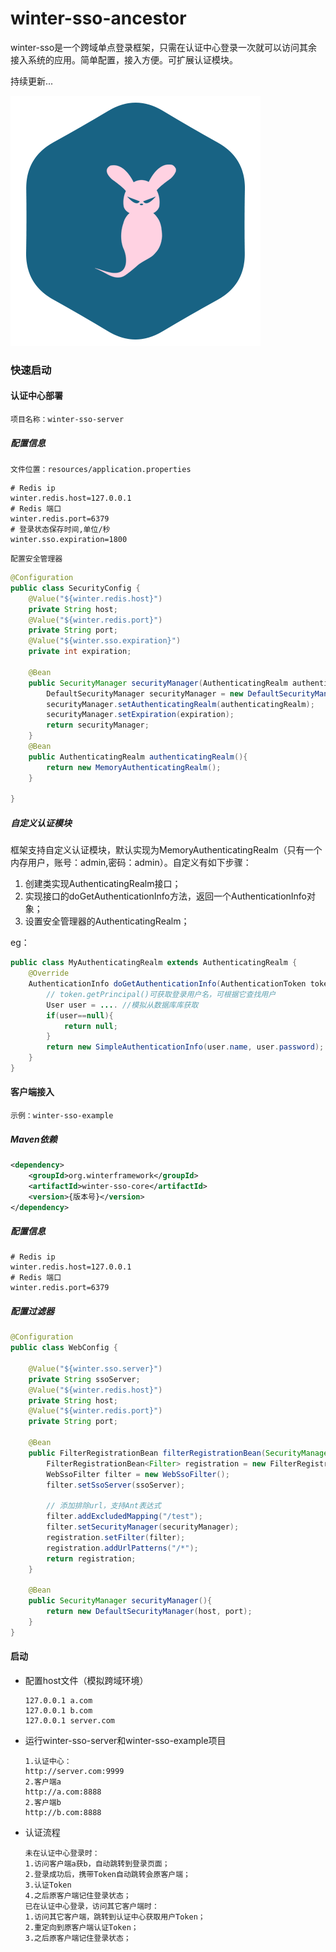 # winter-sso-ancestor

winter-sso是一个跨域单点登录框架，只需在认证中心登录一次就可以访问其余接入系统的应用。简单配置，接入方便。可扩展认证模块。

持续更新...

![](https://github.com/WaterRRabbit/winter-sso-ancestor/blob/master/logo.png)

### 快速启动

#### 认证中心部署

`项目名称：winter-sso-server`

##### 配置信息

`文件位置：resources/application.properties`

```properties
# Redis ip
winter.redis.host=127.0.0.1
# Redis 端口
winter.redis.port=6379
# 登录状态保存时间,单位/秒
winter.sso.expiration=1800
```

`配置安全管理器`

```java
@Configuration
public class SecurityConfig {
    @Value("${winter.redis.host}")
    private String host;
    @Value("${winter.redis.port}")
    private String port;
    @Value("${winter.sso.expiration}")
    private int expiration;
    
    @Bean
    public SecurityManager securityManager(AuthenticatingRealm authenticatingRealm){
        DefaultSecurityManager securityManager = new DefaultSecurityManager(host, port);
        securityManager.setAuthenticatingRealm(authenticatingRealm);
        securityManager.setExpiration(expiration);
        return securityManager;
    }
    @Bean
    public AuthenticatingRealm authenticatingRealm(){
        return new MemoryAuthenticatingRealm();
    }

}
```

##### 自定义认证模块

框架支持自定义认证模块，默认实现为MemoryAuthenticatingRealm（只有一个内存用户，账号：admin,密码：admin）。自定义有如下步骤：

1. 创建类实现AuthenticatingRealm接口；
2. 实现接口的doGetAuthenticationInfo方法，返回一个AuthenticationInfo对象；
3. 设置安全管理器的AuthenticatingRealm；

eg：

```java
public class MyAuthenticatingRealm extends AuthenticatingRealm {
    @Override
    AuthenticationInfo doGetAuthenticationInfo(AuthenticationToken token) {
        // token.getPrincipal()可获取登录用户名，可根据它查找用户
        User user = .... //模拟从数据库库获取
        if(user==null){
            return null;
        }
        return new SimpleAuthenticationInfo(user.name, user.password);
    }
}
```

#### 客户端接入

`示例：winter-sso-example`

##### Maven依赖

```xml
<dependency>
    <groupId>org.winterframework</groupId>
    <artifactId>winter-sso-core</artifactId>
    <version>{版本号}</version>
</dependency>
```

##### 配置信息

```properties
# Redis ip
winter.redis.host=127.0.0.1
# Redis 端口
winter.redis.port=6379
```

##### 配置过滤器

```java
@Configuration
public class WebConfig {

    @Value("${winter.sso.server}")
    private String ssoServer;
    @Value("${winter.redis.host}")
    private String host;
    @Value("${winter.redis.port}")
    private String port;
    
    @Bean
    public FilterRegistrationBean filterRegistrationBean(SecurityManager securityManager){
        FilterRegistrationBean<Filter> registration = new FilterRegistrationBean<>();
        WebSsoFilter filter = new WebSsoFilter();
        filter.setSsoServer(ssoServer);
        
        // 添加排除url，支持Ant表达式
        filter.addExcludedMapping("/test");
        filter.setSecurityManager(securityManager);
        registration.setFilter(filter);
        registration.addUrlPatterns("/*");
        return registration;
    }

    @Bean
    public SecurityManager securityManager(){
        return new DefaultSecurityManager(host, port);
    }
}
```

#### 启动

* 配置host文件（模拟跨域环境）

  ```
  127.0.0.1 a.com
  127.0.0.1 b.com
  127.0.0.1 server.com
  ```

* 运行winter-sso-server和winter-sso-example项目

  ```
  1.认证中心：
  http://server.com:9999
  2.客户端a
  http://a.com:8888
  2.客户端b
  http://b.com:8888
  ```

* 认证流程

  ````
  未在认证中心登录时：
  1.访问客户端a获b，自动跳转到登录页面；
  2.登录成功后，携带Token自动跳转会原客户端；
  3.认证Token
  4.之后原客户端记住登录状态；
  已在认证中心登录，访问其它客户端时：
  1.访问其它客户端，跳转到认证中心获取用户Token；
  2.重定向到原客户端认证Token；
  3.之后原客户端记住登录状态；
  ````

  